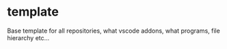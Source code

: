 # template
Base template for all repositories, what vscode addons, what programs, file hierarchy etc...

